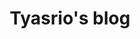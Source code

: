 ---
title: Tyasrio's blog
home: true

publish: true
footer: MIT Licensed | Copyright © 2018-present Tyasrio bii
---